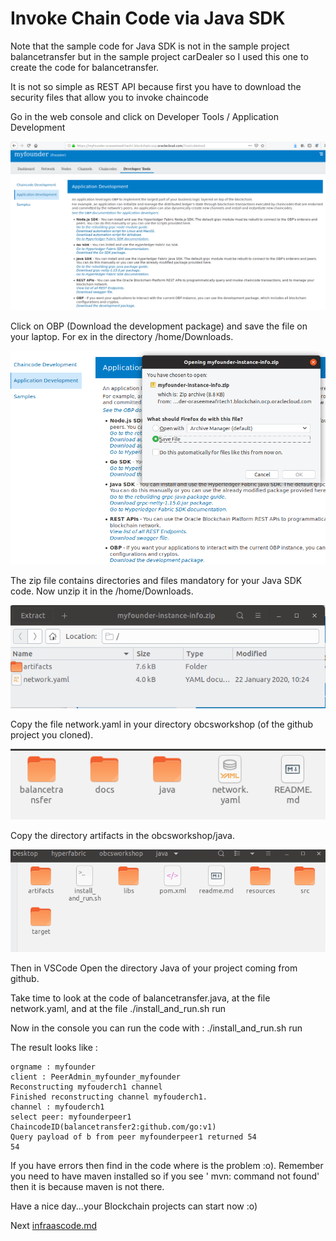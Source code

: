 # Invoke Chain Code via Java SDK

Note that the sample code for Java SDK is not in the sample project balancetransfer but in the sample project carDealer so I used this one to create the code for balancetransfer.

It is not so simple as REST API because first you have to download the security files that allow you to invoke chaincode

Go in the web console and click on Developer Tools / Application Development

![Java SDK Security Files](images/06-javasdk.png)

Click on OBP (Download the development package) and save the file on your laptop. For ex in the directory /home/Downloads.

![Java SDK Security Files](images/06-javasdk2.png)

The zip file contains directories and files mandatory for your Java SDK code. Now unzip it in the /home/Downloads.

![Java SDK Security Files](images/06-javasdk3.png)

Copy the file network.yaml in your directory obcsworkshop (of the github project you cloned).

![Java SDK Security Files](images/06-javasdk4.png)

Copy the directory artifacts in the obcsworkshop/java.

![Java SDK Security Files](images/06-javasdk5.png)

Then in VSCode Open the directory Java of your project coming from github.

Take time to look at the code of balancetransfer.java, at the file network.yaml, and at the file ./install_and_run.sh run

Now in the console you can run the code with : ./install_and_run.sh run

The result looks like :

```
orgname : myfounder
client : PeerAdmin_myfounder_myfounder
Reconstructing myfouderch1 channel
Finished reconstructing channel myfouderch1.
channel : myfouderch1
select peer: myfounderpeer1
ChaincodeID(balancetransfer2:github.com/go:v1)
Query payload of b from peer myfounderpeer1 returned 54
54
```

If you have errors then find in the code where is the problem :o). Remember you need to have maven installed so if you see ' mvn: command not found' then it is because maven is not there.

Have a nice day...your Blockchain projects can start now :o) 

Next [infraascode.md](07-iac.md)